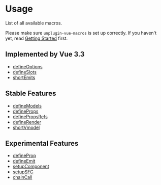 # Usage

List of all available macros.

Please make sure `unplugin-vue-macros` is set up correctly. If you haven't yet, read [Getting Started](/guide/getting-started) first.

## Implemented by Vue 3.3

- [defineOptions](/macros/define-options)
- [defineSlots](/macros/define-slots)
- [shortEmits](/macros/short-emits)

## Stable Features

- [defineModels](/macros/define-models)
- [defineProps](/macros/define-props)
- [definePropsRefs](/macros/define-props-refs)
- [defineRender](/macros/define-render)
- [shortVmodel](/macros/short-vmodel)

## Experimental Features

- [defineProp](/macros/define-prop)
- [defineEmit](/macros/define-emit)
- [setupComponent](/macros/setup-component)
- [setupSFC](/macros/setup-sfc)
- [chainCall](/macros/chain-call)

